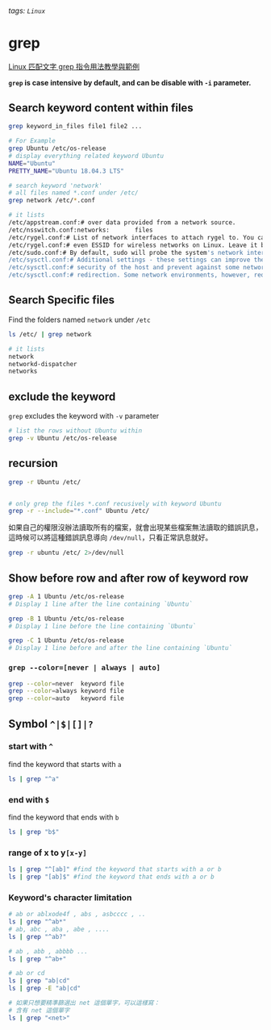 ###### tags: `Linux`
# grep 

[Linux 匹配文字 grep 指令用法教學與範例](https://blog.gtwang.org/linux/linux-grep-command-tutorial-examples/)

**`grep` is case intensive by default, and can be disable with `-i`  parameter.**

## Search keyword content within files

```bash
grep keyword_in_files file1 file2 ...

# For Example
grep Ubuntu /etc/os-release
# display everything related keyword Ubuntu
NAME="Ubuntu"
PRETTY_NAME="Ubuntu 18.04.3 LTS"
```

```bash 
# search keyword 'network'
# all files named *.conf under /etc/
grep network /etc/*.conf

# it lists 
/etc/appstream.conf:# over data provided from a network source.
/etc/nsswitch.conf:networks:       files
/etc/rygel.conf:# List of network interfaces to attach rygel to. You can also use network IP or
/etc/rygel.conf:# even ESSID for wireless networks on Linux. Leave it blank for dynamic
/etc/sudo.conf:# By default, sudo will probe the system's network interfaces and
/etc/sysctl.conf:# Additional settings - these settings can improve the network
/etc/sysctl.conf:# security of the host and prevent against some network attacks
/etc/sysctl.conf:# redirection. Some network environments, however, require that these
```

## Search Specific files 

Find the folders named `network` under `/etc`
```bash
ls /etc/ | grep network

# it lists
network
networkd-dispatcher
networks
```


## exclude the keyword

`grep` excludes the keyword with `-v` parameter
```bash
# list the rows without Ubuntu within 
grep -v Ubuntu /etc/os-release
```

## recursion

```bash
grep -r Ubuntu /etc/


# only grep the files *.conf recusively with keyword Ubuntu 
grep -r --include="*.conf" Ubuntu /etc/
```


如果自己的權限沒辦法讀取所有的檔案，就會出現某些檔案無法讀取的錯誤訊息，這時候可以將這種錯誤訊息導向 `/dev/null`，只看正常訊息就好。
```bash
grep -r ubuntu /etc/ 2>/dev/null
```

## Show before row and after row of keyword row

```bash
grep -A 1 Ubuntu /etc/os-release 
# Display 1 line after the line containing `Ubuntu`

grep -B 1 Ubuntu /etc/os-release 
# Display 1 line before the line containing `Ubuntu`

grep -C 1 Ubuntu /etc/os-release 
# Display 1 line before and after the line containing `Ubuntu`
```

### `grep --color=[never | always | auto]`

```bash
grep --color=never  keyword file
grep --color=always keyword file
grep --color=auto   keyword file
```

## Symbol `^|$|[]|?`

### start with `^`

find the keyword that starts with `a`
```bash
ls | grep "^a"

```
### end with `$`
find the keyword that ends with `b`
```bash
ls | grep "b$"
```
### range of x to y`[x-y]`

```bash
ls | grep "^[ab]" #find the keyword that starts with a or b
ls | grep "[ab]$" #find the keyword that ends with a or b
```

### Keyword's character limitation
```bash
# ab or ablxode4f , abs , asbcccc , ..
ls | grep "^ab*"
# ab, abc , aba , abe , ....
ls | grep "^ab?"

# ab , abb , abbbb ...
ls | grep "^ab+"

# ab or cd
ls | grep "ab|cd"
ls | grep -E "ab|cd"

# 如果只想要精準篩選出 net 這個單字，可以這樣寫：
# 含有 net 這個單字
ls | grep "<net>"
```

